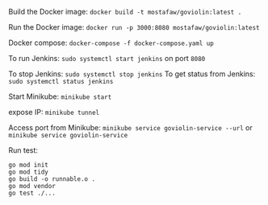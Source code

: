 Build the Docker image: `docker build -t mostafaw/goviolin:latest .`

Run the Docker image: `docker run -p 3000:8080 mostafaw/goviolin:latest`

Docker compose: `docker-compose -f docker-compose.yaml up`

To run Jenkins: `sudo systemctl start jenkins` on port `8080`

To stop Jenkins: `sudo systemctl stop jenkins` 
To get status from Jenkins: `sudo systemctl status jenkins` 

Start Minikube: `minikube start`

expose IP: `minikube tunnel`

Access port from Minikube: `minikube service goviolin-service --url` or `minikube service goviolin-service`

Run test:
```
go mod init
go mod tidy
go build -o runnable.o .
go mod vendor
go test ./...

```
